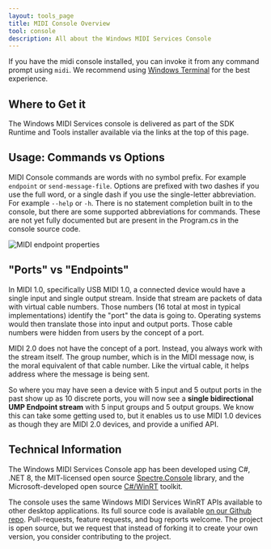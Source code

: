 ```yaml
---
layout: tools_page
title: MIDI Console Overview
tool: console
description: All about the Windows MIDI Services Console
---
```



If you have the midi console installed, you can invoke it from any command prompt using `midi`. We recommend using [Windows Terminal](https://aka.ms/terminal) for the best experience.

## Where to Get it

The Windows MIDI Services console is delivered as part of the SDK Runtime and Tools installer available via the links at the top of this page.

## Usage: Commands vs Options

MIDI Console commands are words with no symbol prefix. For example `endpoint` or `send-message-file`. Options are prefixed with two dashes if you use the full word, or a single dash if you use the single-letter abbreviation. For example `--help` or `-h`. There is no statement completion built in to the console, but there are some supported abbreviations for commands. These are not yet fully documented but are present in the Program.cs in the console source code.

![MIDI endpoint properties](/assets/images/console-midi-endpoint-properties.png)

## "Ports" vs "Endpoints"

In MIDI 1.0, specifically USB MIDI 1.0, a connected device would have a single input and single output stream. Inside that stream are packets of data with virtual cable numbers. Those numbers (16 total at most in typical implementations) identify the "port" the data is going to. Operating systems would then translate those into input and output ports. Those cable numbers were hidden from users by the concept of a port.

MIDI 2.0 does not have the concept of a port. Instead, you always work with the stream itself. The group number, which is in the MIDI message now, is the moral equivalent of that cable number. Like the virtual cable, it helps address where the message is being sent.

So where you may have seen a device with 5 input and 5 output ports in the past show up as 10 discrete ports, you will now see a **single bidirectional UMP Endpoint stream** with 5 input groups and 5 output groups. We know this can take some getting used to, but it enables us to use MIDI 1.0 devices as though they are MIDI 2.0 devices, and provide a unified API.

## Technical Information

The Windows MIDI Services Console app has been developed using C#, .NET 8, the MIT-licensed open source [Spectre.Console](https://spectreconsole.net/) library, and the Microsoft-developed open source [C#/WinRT](https://learn.microsoft.com/windows/apps/develop/platform/csharp-winrt/) toolkit.

The console uses the same Windows MIDI Services WinRT APIs available to other desktop applications. Its full source code is available [on our Github repo](https://aka.ms/midirepo). Pull-requests, feature requests, and bug reports welcome. The project is open source, but we request that instead of forking it to create your own version, you consider contributing to the project.
